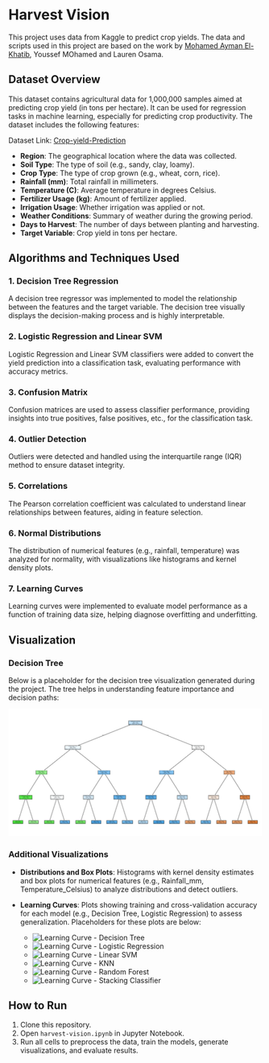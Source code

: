 # Harvest Vision
This project uses data from Kaggle to predict crop yields. The data and scripts used in this project are based on the work by [Mohamed Ayman El-Khatib](https://www.kaggle.com/code/mohamedaymanelkhatib/harvest-vision), Youssef MOhamed and Lauren Osama.

## Dataset Overview
This dataset contains agricultural data for 1,000,000 samples aimed at predicting crop yield (in tons per hectare). It can be used for regression tasks in machine learning, especially for predicting crop productivity. The dataset includes the following features:

Dataset Link: [Crop-yield-Prediction](https://www.kaggle.com/datasets/samuelotiattakorah/agriculture-crop-yield)

- **Region**: The geographical location where the data was collected.
- **Soil Type**: The type of soil (e.g., sandy, clay, loamy).
- **Crop Type**: The type of crop grown (e.g., wheat, corn, rice).
- **Rainfall (mm)**: Total rainfall in millimeters.
- **Temperature (C)**: Average temperature in degrees Celsius.
- **Fertilizer Usage (kg)**: Amount of fertilizer applied.
- **Irrigation Usage**: Whether irrigation was applied or not.
- **Weather Conditions**: Summary of weather during the growing period.
- **Days to Harvest**: The number of days between planting and harvesting.
- **Target Variable**: Crop yield in tons per hectare.
  

## Algorithms and Techniques Used

### 1. Decision Tree Regression
A decision tree regressor was implemented to model the relationship between the features and the target variable. The decision tree visually displays the decision-making process and is highly interpretable.

### 2. Logistic Regression and Linear SVM
Logistic Regression and Linear SVM classifiers were added to convert the yield prediction into a classification task, evaluating performance with accuracy metrics.

### 3. Confusion Matrix
Confusion matrices are used to assess classifier performance, providing insights into true positives, false positives, etc., for the classification task.

### 4. Outlier Detection
Outliers were detected and handled using the interquartile range (IQR) method to ensure dataset integrity.

### 5. Correlations
The Pearson correlation coefficient was calculated to understand linear relationships between features, aiding in feature selection.

### 6. Normal Distributions
The distribution of numerical features (e.g., rainfall, temperature) was analyzed for normality, with visualizations like histograms and kernel density plots.

### 7. Learning Curves
Learning curves were implemented to evaluate model performance as a function of training data size, helping diagnose overfitting and underfitting.

## Visualization
### Decision Tree
Below is a placeholder for the decision tree visualization generated during the project. The tree helps in understanding feature importance and decision paths:

![Decision Tree](./decision-tree.png)

### Additional Visualizations
- **Distributions and Box Plots**: Histograms with kernel density estimates and box plots for numerical features (e.g., Rainfall_mm, Temperature_Celsius) to analyze distributions and detect outliers.
- **Learning Curves**: Plots showing training and cross-validation accuracy for each model (e.g., Decision Tree, Logistic Regression) to assess generalization. Placeholders for these plots are below:

  - ![Learning Curve - Decision Tree](./learning_curve_decision_tree.png)
  - ![Learning Curve - Logistic Regression](./learning_curve_logistic_regression.png)
  - ![Learning Curve - Linear SVM](./learning_curve_linear_svm.png)
  - ![Learning Curve - KNN](./learning_curve_knn.png)
  - ![Learning Curve - Random Forest](./learning_curve_random_forest.png)
  - ![Learning Curve - Stacking Classifier](./learning_curve_stacking_classifier.png)


## How to Run
1. Clone this repository.
2. Open `harvest-vision.ipynb` in Jupyter Notebook.
3. Run all cells to preprocess the data, train the models, generate visualizations, and evaluate results.

